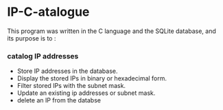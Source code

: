 # IP-C-atalogue
This program was written in the C language and the SQLite database, and its purpose is to :
### catalog IP addresses
 - Store IP addresses in the database.
 - Display the stored IPs in binary or hexadecimal form.
 - Filter stored IPs with the subnet mask.
 - Update an existing ip addresses or subnet mask.
 - delete an IP from the databse
